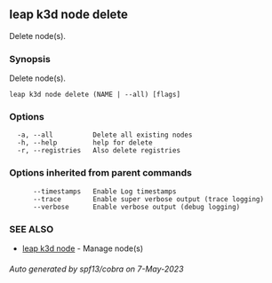 ## leap k3d node delete

Delete node(s).

### Synopsis

Delete node(s).

```
leap k3d node delete (NAME | --all) [flags]
```

### Options

```
  -a, --all          Delete all existing nodes
  -h, --help         help for delete
  -r, --registries   Also delete registries
```

### Options inherited from parent commands

```
      --timestamps   Enable Log timestamps
      --trace        Enable super verbose output (trace logging)
      --verbose      Enable verbose output (debug logging)
```

### SEE ALSO

* [leap k3d node](leap_k3d_node.md)	 - Manage node(s)

###### Auto generated by spf13/cobra on 7-May-2023
